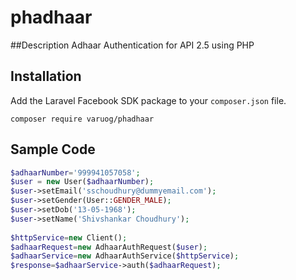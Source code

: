 # phadhaar

##Description
Adhaar Authentication for API 2.5 using PHP

## Installation

Add the Laravel Facebook SDK package to your `composer.json` file.

    composer require varuog/phadhaar


## Sample Code
```PHP
$adhaarNumber='999941057058';
$user = new User($adhaarNumber);
$user->setEmail('sschoudhury@dummyemail.com');
$user->setGender(User::GENDER_MALE);
$user->setDob('13-05-1968');
$user->setName('Shivshankar Choudhury');
        
$httpService=new Client();
$adhaarRequest=new AdhaarAuthRequest($user);
$adhaarService=new AdhaarAuthService($httpService);
$response=$adhaarService->auth($adhaarRequest);
```
